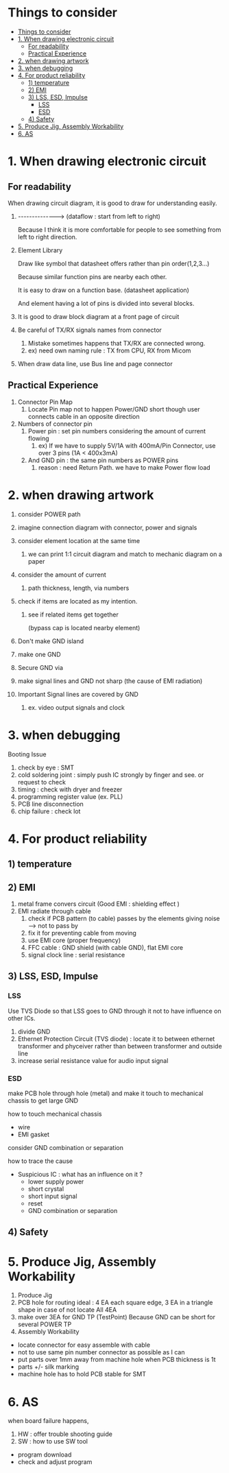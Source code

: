 # Things to consider

<!-- TOC -->

- [Things to consider](#things-to-consider)
- [1. When drawing electronic circuit](#1-when-drawing-electronic-circuit)
    - [For readability](#for-readability)
    - [Practical Experience](#practical-experience)
- [2. when drawing artwork](#2-when-drawing-artwork)
- [3. when debugging](#3-when-debugging)
- [4. For product reliability](#4-for-product-reliability)
    - [1) temperature](#1-temperature)
    - [2) EMI](#2-emi)
    - [3) LSS, ESD, Impulse](#3-lss-esd-impulse)
        - [LSS](#lss)
        - [ESD](#esd)
    - [4) Safety](#4-safety)
- [5. Produce Jig, Assembly Workability](#5-produce-jig-assembly-workability)
- [6. AS](#6-as)

<!-- /TOC -->

# 1. When drawing electronic circuit 

## For readability

When drawing circuit diagram, it is good to draw for understanding easily.

1. --------------> (dataflow : start from left to right)

   Because I think it is more comfortable for people to see something  from left to right direction.

2. Element Library

   Draw like symbol that datasheet offers rather than pin order(1,2,3...)

   Because similar function pins are nearby each other. 

   It is easy to draw on a function base. (datasheet application)

   And element having a lot of pins is divided into several blocks.

3. It is good to draw block diagram at a front page of circuit

4. Be careful of TX/RX signals names from connector

   1. Mistake sometimes happens that TX/RX are connected wrong.
   2. ex) need own naming rule : TX from CPU, RX from Micom 

5. When draw data line, use Bus line and page connector

## Practical Experience

1. Connector Pin Map
   1. Locate Pin map not to happen Power/GND short though user connects cable in an opposite direction
2. Numbers of connector pin
   1. Power pin : set pin numbers considering the amount of current flowing
      1. ex) If we have to supply 5V/1A with 400mA/Pin Connector, use over 3 pins (1A < 400x3mA)
   2. And GND pin : the same pin numbers as POWER pins
      1. reason : need Return Path. we have to make Power flow load 

# 2. when drawing artwork

1. consider POWER path

2. imagine connection diagram with connector, power and signals

3. consider element location at the same time

   1. we can print 1:1 circuit diagram and match to mechanic diagram on a paper

4. consider the amount of current 

   1. path thickness, length, via numbers

5. check if items are located as my intention.

   1. see if related items get together

      (bypass cap is located nearby element)

6.  Don't make GND island
   1. make one GND
7. Secure GND via
8. make signal lines and GND not sharp (the cause of EMI radiation)
9. Important Signal lines are covered by GND
   1. ex. video output signals and clock

# 3. when debugging
Booting Issue
1. check by eye : SMT
2. cold soldering joint : simply push IC strongly by finger and see. or request to check
3. timing : check with dryer and freezer
4. programming register value (ex. PLL)
5. PCB line disconnection
6. chip failure : check lot

# 4. For product reliability

## 1) temperature

## 2) EMI

1. metal frame convers circuit (Good EMI : shielding effect )
2. EMI radiate through cable
   1. check if PCB pattern (to cable) passes by the elements giving noise --> not to pass by
   2. fix it for preventing cable from moving
   3. use EMI core (proper frequency)
   4. FFC cable : GND shield (with cable GND), flat EMI core
   5. signal clock line : serial resistance

## 3) LSS, ESD, Impulse

### LSS

Use TVS Diode so that LSS goes to GND through it not to have influence on other ICs.

1. divide GND 
2. Ethernet Protection Circuit (TVS diode) : locate it to between ethernet transformer and phyceiver rather than between transformer and outside line 
3. increase serial resistance value for audio input signal

### ESD

make PCB hole through hole (metal) and make it touch to mechanical chassis to get large GND

how to touch mechanical chassis

- wire
- EMI gasket

consider GND combination or separation

how to trace the cause

- Suspicious IC : what has an influence on it ?
  - lower supply power
  - short crystal
  - short input signal
  - reset
  - GND combination or separation 

## 4) Safety

# 5. Produce Jig, Assembly Workability
1. Produce Jig
  1. PCB hole for routing
    ideal : 4 EA each square edge, 3 EA in a triangle shape in case of not locate All 4EA    
  2. make over 3EA for GND TP (TestPoint)
    Because GND can be short for several POWER TP
2. Assembly Workability
- locate connector for easy assemble with cable
- not to use same pin number connector as possible as I can
- put parts over 1mm away from machine hole when PCB thickness is 1t
- parts +/- silk marking
- machine hole has to hold PCB stable for SMT

# 6. AS
when board failure happens,
1. HW : offer trouble shooting guide
2. SW : how to use SW tool
  - program download
  - check and adjust program



     
